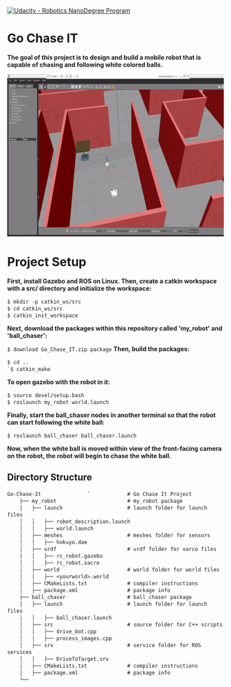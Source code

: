 ﻿[![Udacity - Robotics NanoDegree Program](https://s3-us-west-1.amazonaws.com/udacity-robotics/Extra+Images/RoboND_flag.png)](https://www.udacity.com/robotics)
# Go Chase IT
**The goal of this project is to design and build a mobile robot that is capable of chasing and following white colored balls.**

![Chase_the_ball](chase_the_ball.gif)

# Project Setup

**First, install Gazebo and ROS on Linux.
Then, create a catkin workspace with a src/ directory and initialize the workspace:**
```  
$ mkdir -p catkin_ws/src
$ cd catkin_ws/src
$ catkin_init_workspace
```

**Next, download the packages within this repository called 'my_robot' and 'ball_chaser':**

`
$ download Go_Chase_IT.zip package
`
**Then, build the packages:**
```
$ cd ..
`$ catkin_make
```
**To open gazebo with the robot in it:**
```
$ source devel/setup.bash
$ roslaunch my_robot world.launch
```
**Finally, start the ball_chaser nodes in another terminal so that the robot can start following the white ball:**
```$ source devel/setup.bash
$ roslaunch ball_chaser ball_chaser.launch
```

**Now, when the white ball is moved within view of the front-facing camera on the robot, the robot will begin to chase the white ball.**

## Directory Structure
```
Go-Chase-It               `            # Go Chase It Project
    ├── my_robot                       # my_robot package
    │   ├── launch                     # launch folder for launch files
    │   │   ├── robot_description.launch
    │   │   ├── world.launch
    │   ├── meshes                     # meshes folder for sensors
    │   │   ├── hokuyo.dae
    │   ├── urdf                       # urdf folder for xarco files
    │   │   ├── rc_robot.gazebo
    │   │   ├── rc_robot.xacro
    │   ├── world                      # world folder for world files
    │   │   ├── <yourworld>.world
    │   ├── CMakeLists.txt             # compiler instructions
    │   ├── package.xml                # package info
    ├── ball_chaser                    # ball_chaser package
    │   ├── launch                     # launch folder for launch files
    │   │   ├── ball_chaser.launch
    │   ├── src                        # source folder for C++ scripts
    │   │   ├── drive_bot.cpp
    │   │   ├── process_images.cpp
    │   ├── srv                        # service folder for ROS services
    │   │   ├── DriveToTarget.srv
    │   ├── CMakeLists.txt             # compiler instructions
    │   ├── package.xml                # package info
    └──
```
